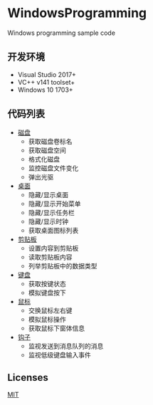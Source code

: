 # WindowsProgramming
Windows programming sample code

## 开发环境
* Visual Studio 2017+
* VC++ v141 toolset+  
* Windows 10 1703+

## 代码列表
* [磁盘](https://github.com/zhaotianff/WindowsProgramming/tree/master/Disk)
  * 获取磁盘卷标名
  * 获取磁盘空间
  * 格式化磁盘
  * 监控磁盘文件变化 
  * 弹出光驱
* [桌面](https://github.com/zhaotianff/WindowsProgramming/tree/master/Desktop)
  * 隐藏/显示桌面
  * 隐藏/显示开始菜单
  * 隐藏/显示任务栏
  * 隐藏/显示时钟
  * 获取桌面图标列表
* [剪贴板](https://github.com/zhaotianff/WindowsProgramming/tree/master/ClipBoard)
  * 设置内容到剪贴板
  * 读取剪贴板内容
  * 列举剪贴板中的数据类型
* [键盘](https://github.com/zhaotianff/WindowsProgramming/tree/master/KeyBoard)
  * 获取按键状态
  * 模拟键盘按下
* [鼠标](https://github.com/zhaotianff/WindowsProgramming/tree/master/Mouse)
  * 交换鼠标左右键
  * 模拟鼠标操作
  * 获取鼠标下窗体信息
* [钩子](https://github.com/zhaotianff/WindowsProgramming/tree/master/Hook)
  * 监视发送到消息队列的消息
  * 监视低级键盘输入事件
## Licenses
[MIT](LICENSE)
